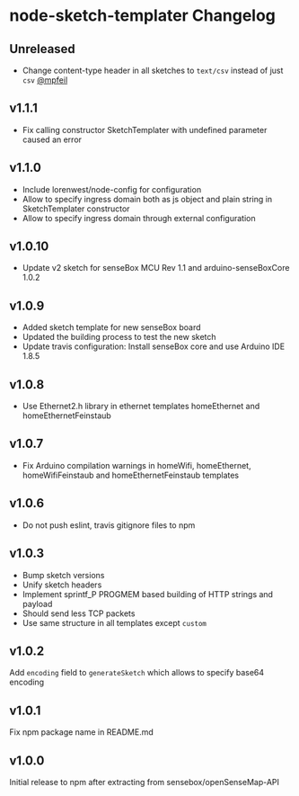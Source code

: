 # node-sketch-templater Changelog

## Unreleased
- Change content-type header in all sketches to `text/csv` instead of just `csv` [@mpfeil](https://github.com/mpfeil)

## v1.1.1
- Fix calling constructor SketchTemplater with undefined parameter caused an error

## v1.1.0
- Include lorenwest/node-config for configuration
- Allow to specify ingress domain both as js object and plain string in SketchTemplater constructor
- Allow to specify ingress domain through external configuration

## v1.0.10
- Update v2 sketch for senseBox MCU Rev 1.1 and arduino-senseBoxCore 1.0.2

## v1.0.9
- Added sketch template for new senseBox board
- Updated the building process to test the new sketch
- Update travis configuration: Install senseBox core and use Arduino IDE 1.8.5

## v1.0.8
- Use Ethernet2.h library in ethernet templates homeEthernet and homeEthernetFeinstaub

## v1.0.7
- Fix Arduino compilation warnings in homeWifi, homeEthernet, homeWifiFeinstaub and homeEthernetFeinstaub templates

## v1.0.6
- Do not push eslint, travis gitignore files to npm

## v1.0.3
- Bump sketch versions
- Unify sketch headers
- Implement sprintf_P PROGMEM based building of HTTP strings and payload
- Should send less TCP packets
- Use same structure in all templates except `custom`

## v1.0.2
Add `encoding` field to `generateSketch` which allows to specify base64 encoding

## v1.0.1
Fix npm package name in README.md

## v1.0.0
Initial release to npm after extracting from sensebox/openSenseMap-API
